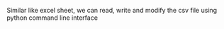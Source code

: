Similar like excel sheet, we can read, write and modify the csv file using python command line interface
